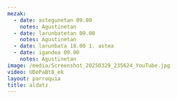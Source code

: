 ```yaml
---
mezak:
  - date: astegunetan 09.00
    notes: Agustinetan
  - date: larunbatetan 09.00
    notes: Agustinetan
  - date: larunbata 18.00 1. astea
  - date: igandea 09.00
    notes: Agustinetan
image: /media/Screenshot_20250329_235624_YouTube.jpg
video: UDePaBt8_ek
layout: parroquia
title: aldatz
---
```

